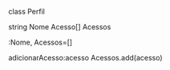 class Perfil
  
  string Nome
  Acesso[] Acessos
  
  :Nome, Acessos=[]
  
  adicionarAcesso:acesso
    Acessos.add(acesso)